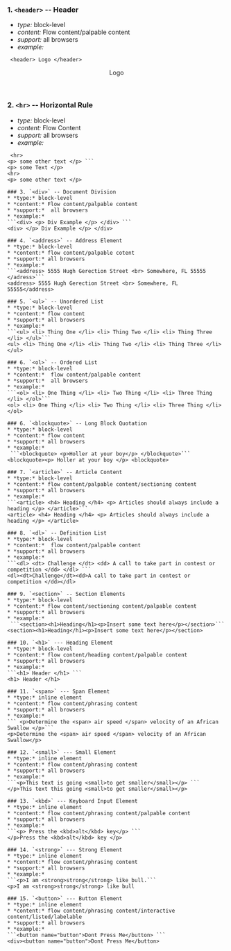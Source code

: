 ### 1. `<header>` -- Header 
* *type:* block-level
* *content:* Flow content/palpable content
* *support:* all browsers
* *example:* 
```
 <header> Logo </header>
```
<header> Logo </header>

### 2. `<hr>` -- Horizontal Rule
* *type:* block-level
* *content:* Flow Content
* *support:* all browsers
* *example:*
``` <p> Some text </p>
 <hr>
<p> some other text </p> ```
<p> some Text </p>
<hr>
<p> some other text </p>

### 3. `<div>` -- Document Division
* *type:* block-level
* *content:* Flow content/palpable content
* *support:*  all browsers
* *example:*
```<div> <p> Div Example </p> </div> ```
<div> </p> Div Example </p> </div>

### 4. `<address>` -- Address Element
* *type:* block-level
* *content:* flow content/palpable cotent
* *support:* all browsers
* *example:*
```<address> 5555 Hugh Gerection Street <br> Somewhere, FL 55555 </adress>```
<address> 5555 Hugh Gerection Street <br> Somewhere, FL 55555</address>

### 5. `<ul>` -- Unordered List
* *type:* block-level
* *content:* flow content
* *support:* all browsers
* *example:*
```<ul> <li> Thing One </li> <li> Thing Two </li> <li> Thing Three </li> </ul>```
<ul> <li> Thing One </li> <li> Thing Two </li> <li> Thing Three </li> </ul>

### 6. `<ol>` -- Ordered List
* *type:* block-level
* *content:*  flow content/palpable content
* *support:*  all browsers
* *example:*
```<ol> <li> One Thing </li> <li> Two Thing </li> <li> Three Thing </li> </ol>```
<ol> <li> One Thing </li> <li> Two Thing </li> <li> Three Thing </li> </ol>

### 6. `<blockquote>` -- Long Block Quotation 
* *type:* block-level
* *content:* flow content
* *support:* all browsers
* *example:*
 ```<blockquote> <p>Holler at your boy</p> </blockquote>```
<blockquote><p> Holler at your boy </p> <blockquote>

### 7. `<article>` -- Article Content
* *type:* block-level
* *content:* flow content/palpable content/sectioning content
* *support:* all browsers
* *example:*
```<article> <h4> Heading </h4> <p> Articles should always include a heading </p> </article>```
<article> <h4> Heading </h4> <p> Articles should always include a heading </p> </article>

### 8. `<dl>` -- Definition List
* *type:* block-level 
* *content:*  flow content/palpable content
* *support:* all browsers
* *example:*
```<dl> <dt> Challenge </dt> <dd> A call to take part in contest or competition </dd> </dl> ```
<dl><dt>Challenge</dt><dd>A call to take part in contest or competition </dd></dl>

### 9. `<section>` -- Section Elements
* *type:* block-level
* *content:* flow content/sectioning content/palpable content
* *support:* all browsers
* *example:*
 ```<section><h1>Heading</h1><p>Insert some text here</p></section>```
<section><h1>Heading</h1><p>Insert some text here</p></section>

### 10. `<h1>` --- Heading Element
* *type:* block-level
* *content:* flow content/heading content/palpable content
* *support:* all browsers
* *example:* 
```<h1> Header </h1> ```
<h1> Header </h1>

### 11. `<span>` --- Span Element
* *type:* inline element
* *content:* flow content/phrasing content
* *support:* all browsers
* *example:*
``` <p>Determine the <span> air speed </span> velocity of an African Swallow </p>```
<p>Determine the <span> air speed </span> velocity of an African Swallow</p>

### 12. `<small>` --- Small Element
* *type:* inline element
* *content:* flow content/phrasing content
* *support:* all browsers
* *example:*
```<p>This text is going <small>to get smaller</small></p> ```
</p>This text this going <small>to get smaller</small></p>

### 13. `<kbd>` --- Keyboard Input Element 
* *type:* inline element
* *content:* flow content/phrasing content/palpable content
* *support:* all browsers
* *example:*
```<p> Press the <kbd>alt</kbd> key</p> ```
</p>Press the <kbd>alt</kbd> key </p>

### 14. `<strong>` --- Strong Element
* *type:* inline element
* *content:* flow content/phrasing content
* *support:* all browsers
* *example:*
```<p>I am <strong>strong</strong> like bull.```
<p>I am <strong>strong</strong> like bull

### 15. `<button>` --- Button Element
* *type:* inline element
* *content:* flow content/phrasing content/interactive content/listed/labelable
* *support:* all browsers
* *example:*
```<button name="button">Dont Press Me</button> ```
<div><button name="button">Dont Press Me</button>
